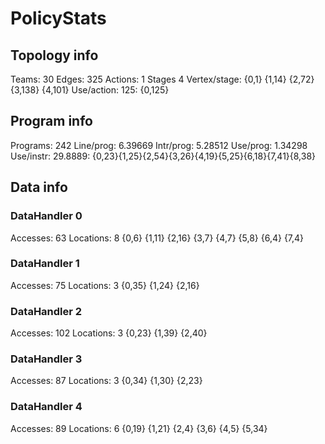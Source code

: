 # PolicyStats
## Topology info
Teams:		30
Edges:		325
Actions:	1
Stages		4
Vertex/stage:	{0,1} {1,14} {2,72} {3,138} {4,101} 
Use/action:	125: {0,125} 

## Program info
Programs:	242
Line/prog:	6.39669
Intr/prog:	5.28512
Use/prog:	1.34298
Use/instr:	29.8889: {0,23}{1,25}{2,54}{3,26}{4,19}{5,25}{6,18}{7,41}{8,38}

## Data info

### DataHandler 0
Accesses:	63
Locations:	8
{0,6} {1,11} {2,16} {3,7} {4,7} {5,8} {6,4} {7,4} 

### DataHandler 1
Accesses:	75
Locations:	3
{0,35} {1,24} {2,16} 

### DataHandler 2
Accesses:	102
Locations:	3
{0,23} {1,39} {2,40} 

### DataHandler 3
Accesses:	87
Locations:	3
{0,34} {1,30} {2,23} 

### DataHandler 4
Accesses:	89
Locations:	6
{0,19} {1,21} {2,4} {3,6} {4,5} {5,34} 